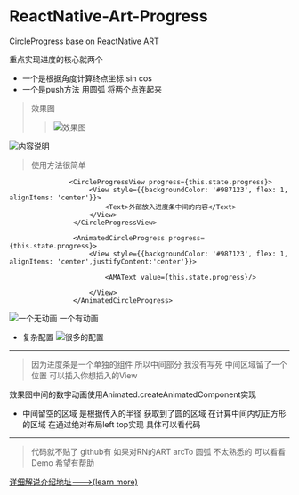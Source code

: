 # ReactNative-Art-Progress
CircleProgress  base  on ReactNative ART 

重点实现进度的核心就两个

- 一个是根据角度计算终点坐标 sin cos
- 一个是push方法 用圆弧 将两个点连起来

> 效果图
>>![效果图](http://upload-images.jianshu.io/upload_images/831873-35605fb34b5078d3.gif?imageMogr2/auto-orient/strip)

![内容说明](http://upload-images.jianshu.io/upload_images/831873-d7f29f111bc27fc3.png?imageMogr2/auto-orient/strip%7CimageView2/2/w/1240)


>使用方法很简单

````
               <CircleProgressView progress={this.state.progress}>
                    <View style={{backgroundColor: '#987123', flex: 1,  alignItems: 'center'}}>
                        <Text>外部放入进度条中间的内容</Text>
                    </View>
                </CircleProgressView>

                <AnimatedCircleProgress progress={this.state.progress}>
                    <View style={{backgroundColor: '#987123', flex: 1,  alignItems: 'center',justifyContent:'center'}}>

                        <AMAText value={this.state.progress}/>

                    </View>
                </AnimatedCircleProgress>

````

![一个无动画 一个有动画](http://upload-images.jianshu.io/upload_images/831873-863e08fd81b5e4ec.png?imageMogr2/auto-orient/strip%7CimageView2/2/w/1240)
- 复杂配置
![很多的配置](http://upload-images.jianshu.io/upload_images/831873-db6733ad4bd156ac.png?imageMogr2/auto-orient/strip%7CimageView2/2/w/1240)

---

>因为进度条是一个单独的组件 所以中间部分 我没有写死
中间区域留了一个位置
可以插入你想插入的View

效果图中间的数字动画使用Animated.createAnimatedComponent实现
- 中间留空的区域 是根据传入的半径 获取到了圆的区域 在计算中间内切正方形的区域 在通过绝对布局left top实现 具体可以看代码

---
>代码就不贴了  github有
如果对RN的ART arcTo 圆弧 不太熟悉的 可以看看Demo 希望有帮助

[详细解说介绍地址--->(learn more)](http://www.jianshu.com/p/c11c2d2beca6)